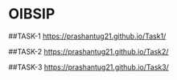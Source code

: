 # OIBSIP

##TASK-1
https://prashantug21.github.io/Task1/

##TASK-2
https://prashantug21.github.io/Task2/

##TASK-3
https://prashantug21.github.io/Task3/

